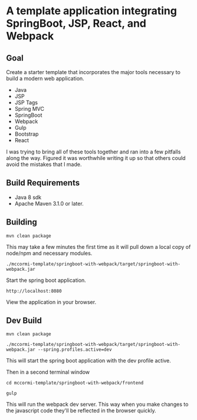 # A template application integrating SpringBoot, JSP, React, and Webpack 

## Goal
Create a starter template that incorporates the major tools necessary to build a modern web application.
* Java
* JSP
* JSP Tags
* Spring MVC
* SpringBoot
* Webpack
* Gulp
* Bootstrap
* React
  
I was trying to bring all of these tools together and ran into a few pitfalls along the way. Figured it was worthwhile 
writing it up so that others could avoid the mistakes that I made. 

## Build Requirements
* Java 8 sdk
* Apache Maven 3.1.0 or later.

## Building
```
mvn clean package
```
This may take a few minutes the first time as it will pull down a local copy of node/npm and necessary modules.
```
./mccormi-template/springboot-with-webpack/target/springboot-with-webpack.jar
```
Start the spring boot application.
```
http://localhost:8080
```
View the application in your browser. 
## Dev Build
```
mvn clean package
```
```
./mccormi-template/springboot-with-webpack/target/springboot-with-webpack.jar --spring.profiles.active=dev
```
This will start the spring boot application with the dev profile active.


Then in a second terminal window
```
cd mccormi-template/springboot-with-webpack/frontend
```
```
gulp
```
This will run the webpack dev server. This way when you make changes to the javascript code they'll be reflected in the browser quickly. 
